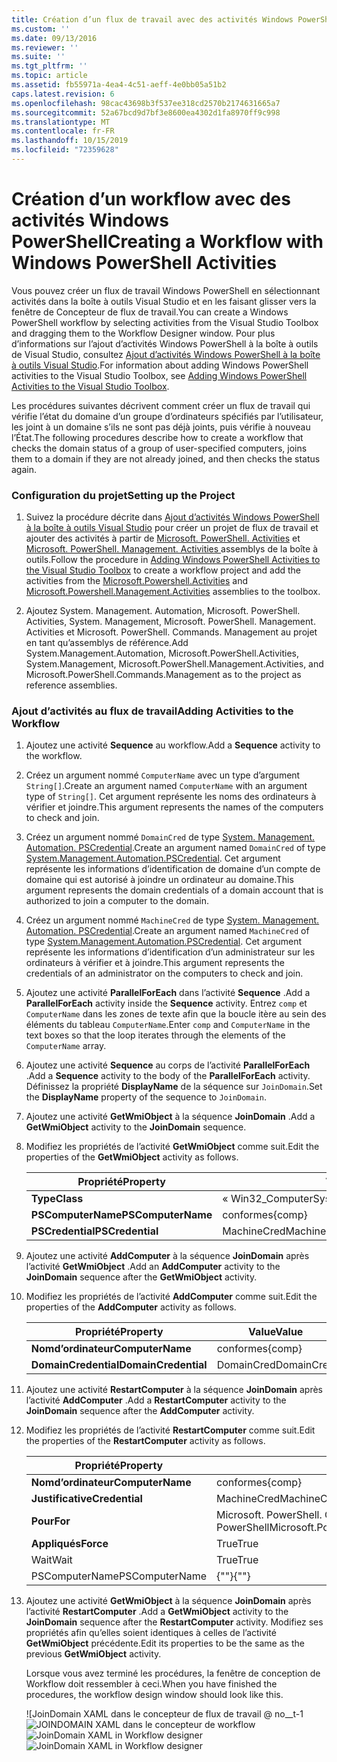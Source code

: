 ```yaml
---
title: Création d’un flux de travail avec des activités Windows PowerShell | Microsoft Docs
ms.custom: ''
ms.date: 09/13/2016
ms.reviewer: ''
ms.suite: ''
ms.tgt_pltfrm: ''
ms.topic: article
ms.assetid: fb55971a-4ea4-4c51-aeff-4e0bb05a51b2
caps.latest.revision: 6
ms.openlocfilehash: 98cac43698b3f537ee318cd2570b2174631665a7
ms.sourcegitcommit: 52a67bcd9d7bf3e8600ea4302d1fa8970ff9c998
ms.translationtype: MT
ms.contentlocale: fr-FR
ms.lasthandoff: 10/15/2019
ms.locfileid: "72359628"
---
```

# <a name="creating-a-workflow-with-windows-powershell-activities"></a><span data-ttu-id="1a14a-102">Création d’un workflow avec des activités Windows PowerShell</span><span class="sxs-lookup"><span data-stu-id="1a14a-102">Creating a Workflow with Windows PowerShell Activities</span></span>

<span data-ttu-id="1a14a-103">Vous pouvez créer un flux de travail Windows PowerShell en sélectionnant activités dans la boîte à outils Visual Studio et en les faisant glisser vers la fenêtre de Concepteur de flux de travail.</span><span class="sxs-lookup"><span data-stu-id="1a14a-103">You can create a Windows PowerShell workflow by selecting activities from the Visual Studio Toolbox and dragging them to the Workflow Designer window.</span></span> <span data-ttu-id="1a14a-104">Pour plus d’informations sur l’ajout d’activités Windows PowerShell à la boîte à outils de Visual Studio, consultez [Ajout d’activités Windows PowerShell à la boîte à outils Visual Studio](./adding-windows-powershell-activities-to-the-visual-studio-toolbox.md).</span><span class="sxs-lookup"><span data-stu-id="1a14a-104">For information about adding Windows PowerShell activities to the Visual Studio Toolbox, see [Adding Windows PowerShell Activities to the Visual Studio Toolbox](./adding-windows-powershell-activities-to-the-visual-studio-toolbox.md).</span></span>

<span data-ttu-id="1a14a-105">Les procédures suivantes décrivent comment créer un flux de travail qui vérifie l’état du domaine d’un groupe d’ordinateurs spécifiés par l’utilisateur, les joint à un domaine s’ils ne sont pas déjà joints, puis vérifie à nouveau l’État.</span><span class="sxs-lookup"><span data-stu-id="1a14a-105">The following procedures describe how to create a workflow that checks the domain status of a group of user-specified computers, joins them to a domain if they are not already joined, and then checks the status again.</span></span>

### <a name="setting-up-the-project"></a><span data-ttu-id="1a14a-106">Configuration du projet</span><span class="sxs-lookup"><span data-stu-id="1a14a-106">Setting up the Project</span></span>

1. <span data-ttu-id="1a14a-107">Suivez la procédure décrite dans [Ajout d’activités Windows PowerShell à la boîte à outils Visual Studio](./adding-windows-powershell-activities-to-the-visual-studio-toolbox.md) pour créer un projet de flux de travail et ajouter des activités à partir de [Microsoft. PowerShell. Activities](/dotnet/api/Microsoft.PowerShell.Activities) et [Microsoft. PowerShell. Management. Activities ](/dotnet/api/Microsoft.PowerShell.Management.Activities)assemblys de la boîte à outils.</span><span class="sxs-lookup"><span data-stu-id="1a14a-107">Follow the procedure in [Adding Windows PowerShell Activities to the Visual Studio Toolbox](./adding-windows-powershell-activities-to-the-visual-studio-toolbox.md) to create a workflow project and add the activities from the [Microsoft.Powershell.Activities](/dotnet/api/Microsoft.PowerShell.Activities) and [Microsoft.Powershell.Management.Activities](/dotnet/api/Microsoft.PowerShell.Management.Activities) assemblies to the toolbox.</span></span>

2. <span data-ttu-id="1a14a-108">Ajoutez System. Management. Automation, Microsoft. PowerShell. Activities, System. Management, Microsoft. PowerShell. Management. Activities et Microsoft. PowerShell. Commands. Management au projet en tant qu’assemblys de référence.</span><span class="sxs-lookup"><span data-stu-id="1a14a-108">Add System.Management.Automation, Microsoft.PowerShell.Activities, System.Management, Microsoft.PowerShell.Management.Activities, and Microsoft.PowerShell.Commands.Management as to the project as reference assemblies.</span></span>

### <a name="adding-activities-to-the-workflow"></a><span data-ttu-id="1a14a-109">Ajout d’activités au flux de travail</span><span class="sxs-lookup"><span data-stu-id="1a14a-109">Adding Activities to the Workflow</span></span>

1. <span data-ttu-id="1a14a-110">Ajoutez une activité **Sequence** au workflow.</span><span class="sxs-lookup"><span data-stu-id="1a14a-110">Add a **Sequence** activity to the workflow.</span></span>

2. <span data-ttu-id="1a14a-111">Créez un argument nommé `ComputerName` avec un type d’argument `String[]`.</span><span class="sxs-lookup"><span data-stu-id="1a14a-111">Create an argument named `ComputerName` with an argument type of `String[]`.</span></span> <span data-ttu-id="1a14a-112">Cet argument représente les noms des ordinateurs à vérifier et joindre.</span><span class="sxs-lookup"><span data-stu-id="1a14a-112">This argument represents the names of the computers to check and join.</span></span>

3. <span data-ttu-id="1a14a-113">Créez un argument nommé `DomainCred` de type [System. Management. Automation. PSCredential](/dotnet/api/System.Management.Automation.PSCredential).</span><span class="sxs-lookup"><span data-stu-id="1a14a-113">Create an argument named `DomainCred` of type [System.Management.Automation.PSCredential](/dotnet/api/System.Management.Automation.PSCredential).</span></span> <span data-ttu-id="1a14a-114">Cet argument représente les informations d’identification de domaine d’un compte de domaine qui est autorisé à joindre un ordinateur au domaine.</span><span class="sxs-lookup"><span data-stu-id="1a14a-114">This argument represents the domain credentials of a domain account that is authorized to join a computer to the domain.</span></span>

4. <span data-ttu-id="1a14a-115">Créez un argument nommé `MachineCred` de type [System. Management. Automation. PSCredential](/dotnet/api/System.Management.Automation.PSCredential).</span><span class="sxs-lookup"><span data-stu-id="1a14a-115">Create an argument named `MachineCred` of type [System.Management.Automation.PSCredential](/dotnet/api/System.Management.Automation.PSCredential).</span></span> <span data-ttu-id="1a14a-116">Cet argument représente les informations d’identification d’un administrateur sur les ordinateurs à vérifier et à joindre.</span><span class="sxs-lookup"><span data-stu-id="1a14a-116">This argument represents the credentials of an administrator on the computers to check and join.</span></span>

5. <span data-ttu-id="1a14a-117">Ajoutez une activité **ParallelForEach** dans l’activité **Sequence** .</span><span class="sxs-lookup"><span data-stu-id="1a14a-117">Add a **ParallelForEach** activity inside the **Sequence** activity.</span></span> <span data-ttu-id="1a14a-118">Entrez `comp` et `ComputerName` dans les zones de texte afin que la boucle itère au sein des éléments du tableau `ComputerName`.</span><span class="sxs-lookup"><span data-stu-id="1a14a-118">Enter `comp` and `ComputerName` in the text boxes so that the loop iterates through the elements of the `ComputerName` array.</span></span>

6. <span data-ttu-id="1a14a-119">Ajoutez une activité **Sequence** au corps de l’activité **ParallelForEach** .</span><span class="sxs-lookup"><span data-stu-id="1a14a-119">Add a **Sequence** activity to the body of the **ParallelForEach** activity.</span></span> <span data-ttu-id="1a14a-120">Définissez la propriété **DisplayName** de la séquence sur `JoinDomain`.</span><span class="sxs-lookup"><span data-stu-id="1a14a-120">Set the **DisplayName** property of the sequence to `JoinDomain`.</span></span>

7. <span data-ttu-id="1a14a-121">Ajoutez une activité **GetWmiObject** à la séquence **JoinDomain** .</span><span class="sxs-lookup"><span data-stu-id="1a14a-121">Add a **GetWmiObject** activity to the **JoinDomain** sequence.</span></span>

8. <span data-ttu-id="1a14a-122">Modifiez les propriétés de l’activité **GetWmiObject** comme suit.</span><span class="sxs-lookup"><span data-stu-id="1a14a-122">Edit the properties of the **GetWmiObject** activity as follows.</span></span>

   |<span data-ttu-id="1a14a-123">Propriété</span><span class="sxs-lookup"><span data-stu-id="1a14a-123">Property</span></span>|<span data-ttu-id="1a14a-124">Value</span><span class="sxs-lookup"><span data-stu-id="1a14a-124">Value</span></span>|
   |--------------|-----------|
   |<span data-ttu-id="1a14a-125">**Type**</span><span class="sxs-lookup"><span data-stu-id="1a14a-125">**Class**</span></span>|<span data-ttu-id="1a14a-126">« Win32_ComputerSystem »</span><span class="sxs-lookup"><span data-stu-id="1a14a-126">"Win32_ComputerSystem"</span></span>|
   |<span data-ttu-id="1a14a-127">**PSComputerName**</span><span class="sxs-lookup"><span data-stu-id="1a14a-127">**PSComputerName**</span></span>|<span data-ttu-id="1a14a-128">conformes</span><span class="sxs-lookup"><span data-stu-id="1a14a-128">{comp}</span></span>|
   |<span data-ttu-id="1a14a-129">**PSCredential**</span><span class="sxs-lookup"><span data-stu-id="1a14a-129">**PSCredential**</span></span>|<span data-ttu-id="1a14a-130">MachineCred</span><span class="sxs-lookup"><span data-stu-id="1a14a-130">MachineCred</span></span>|

9. <span data-ttu-id="1a14a-131">Ajoutez une activité **AddComputer** à la séquence **JoinDomain** après l’activité **GetWmiObject** .</span><span class="sxs-lookup"><span data-stu-id="1a14a-131">Add an **AddComputer** activity to the **JoinDomain** sequence after the **GetWmiObject** activity.</span></span>

10. <span data-ttu-id="1a14a-132">Modifiez les propriétés de l’activité **AddComputer** comme suit.</span><span class="sxs-lookup"><span data-stu-id="1a14a-132">Edit the properties of the **AddComputer** activity as follows.</span></span>

    |<span data-ttu-id="1a14a-133">Propriété</span><span class="sxs-lookup"><span data-stu-id="1a14a-133">Property</span></span>|<span data-ttu-id="1a14a-134">Value</span><span class="sxs-lookup"><span data-stu-id="1a14a-134">Value</span></span>|
    |--------------|-----------|
    |<span data-ttu-id="1a14a-135">**Nomd’ordinateur**</span><span class="sxs-lookup"><span data-stu-id="1a14a-135">**ComputerName**</span></span>|<span data-ttu-id="1a14a-136">conformes</span><span class="sxs-lookup"><span data-stu-id="1a14a-136">{comp}</span></span>|
    |<span data-ttu-id="1a14a-137">**DomainCredential**</span><span class="sxs-lookup"><span data-stu-id="1a14a-137">**DomainCredential**</span></span>|<span data-ttu-id="1a14a-138">DomainCred</span><span class="sxs-lookup"><span data-stu-id="1a14a-138">DomainCred</span></span>|

11. <span data-ttu-id="1a14a-139">Ajoutez une activité **RestartComputer** à la séquence **JoinDomain** après l’activité **AddComputer** .</span><span class="sxs-lookup"><span data-stu-id="1a14a-139">Add a **RestartComputer** activity to the **JoinDomain** sequence after the **AddComputer** activity.</span></span>

12. <span data-ttu-id="1a14a-140">Modifiez les propriétés de l’activité **RestartComputer** comme suit.</span><span class="sxs-lookup"><span data-stu-id="1a14a-140">Edit the properties of the **RestartComputer** activity as follows.</span></span>

    |<span data-ttu-id="1a14a-141">Propriété</span><span class="sxs-lookup"><span data-stu-id="1a14a-141">Property</span></span>|<span data-ttu-id="1a14a-142">Value</span><span class="sxs-lookup"><span data-stu-id="1a14a-142">Value</span></span>|
    |--------------|-----------|
    |<span data-ttu-id="1a14a-143">**Nomd’ordinateur**</span><span class="sxs-lookup"><span data-stu-id="1a14a-143">**ComputerName**</span></span>|<span data-ttu-id="1a14a-144">conformes</span><span class="sxs-lookup"><span data-stu-id="1a14a-144">{comp}</span></span>|
    |<span data-ttu-id="1a14a-145">**Justificative**</span><span class="sxs-lookup"><span data-stu-id="1a14a-145">**Credential**</span></span>|<span data-ttu-id="1a14a-146">MachineCred</span><span class="sxs-lookup"><span data-stu-id="1a14a-146">MachineCred</span></span>|
    |<span data-ttu-id="1a14a-147">**Pour**</span><span class="sxs-lookup"><span data-stu-id="1a14a-147">**For**</span></span>|<span data-ttu-id="1a14a-148">Microsoft. PowerShell. Commands. WaitForServiceTypes. PowerShell</span><span class="sxs-lookup"><span data-stu-id="1a14a-148">Microsoft.PowerShell.Commands.WaitForServiceTypes.PowerShell</span></span>|
    |<span data-ttu-id="1a14a-149">**Appliqués**</span><span class="sxs-lookup"><span data-stu-id="1a14a-149">**Force**</span></span>|<span data-ttu-id="1a14a-150">True</span><span class="sxs-lookup"><span data-stu-id="1a14a-150">True</span></span>|
    |<span data-ttu-id="1a14a-151">Wait</span><span class="sxs-lookup"><span data-stu-id="1a14a-151">Wait</span></span>|<span data-ttu-id="1a14a-152">True</span><span class="sxs-lookup"><span data-stu-id="1a14a-152">True</span></span>|
    |<span data-ttu-id="1a14a-153">PSComputerName</span><span class="sxs-lookup"><span data-stu-id="1a14a-153">PSComputerName</span></span>|<span data-ttu-id="1a14a-154">{""}</span><span class="sxs-lookup"><span data-stu-id="1a14a-154">{""}</span></span>|

13. <span data-ttu-id="1a14a-155">Ajoutez une activité **GetWmiObject** à la séquence **JoinDomain** après l’activité **RestartComputer** .</span><span class="sxs-lookup"><span data-stu-id="1a14a-155">Add a **GetWmiObject** activity to the **JoinDomain** sequence after the **RestartComputer** activity.</span></span> <span data-ttu-id="1a14a-156">Modifiez ses propriétés afin qu’elles soient identiques à celles de l’activité **GetWmiObject** précédente.</span><span class="sxs-lookup"><span data-stu-id="1a14a-156">Edit its properties to be the same as the previous **GetWmiObject** activity.</span></span>

    <span data-ttu-id="1a14a-157">Lorsque vous avez terminé les procédures, la fenêtre de conception de Workflow doit ressembler à ceci.</span><span class="sxs-lookup"><span data-stu-id="1a14a-157">When you have finished the procedures, the workflow design window should look like this.</span></span>

    <span data-ttu-id="1a14a-158">![JoinDomain XAML dans le concepteur de flux de travail @ no__t-1![JOINDOMAIN XAML dans le concepteur de workflow](../media/joindomainworkflow.png "JoinDomainWorkflow")</span><span class="sxs-lookup"><span data-stu-id="1a14a-158">![JoinDomain XAML in Workflow designer](../media/joindomainworkflow.png)
    ![JoinDomain XAML in Workflow designer](../media/joindomainworkflow.png "JoinDomainWorkflow")</span></span>